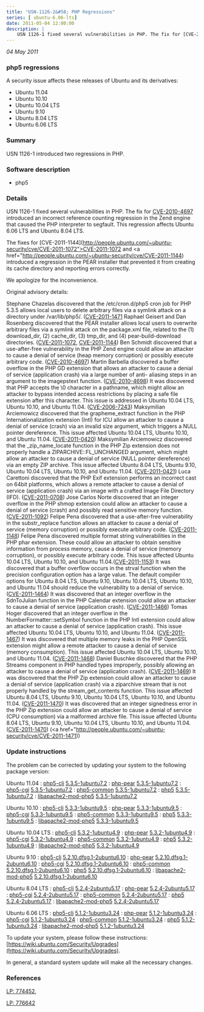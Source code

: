 ```yaml
---
title: "USN-1126-2&#58; PHP Regressions"
series: [ ubuntu-6.06-lts]
date: 2011-05-04 12:00:00
description: |
    USN 1126-1 fixed several vulnerabilities in PHP. The fix for [CVE-2010-4697](http://people.ubuntu.com/~ubuntu-security/cve/CVE-2010-4697) introduced an incorrect reference counting regression in the Zend engine that caused the PHP interpreter to segfault. This regression affects Ubuntu 6.06 LTS and Ubuntu 8.04 LTS.
--- 
```

 
 

*04 May 2011*

### php5 regressions

A security issue affects these releases of Ubuntu and its derivatives:

* Ubuntu 11.04
* Ubuntu 10.10
* Ubuntu 10.04 LTS
* Ubuntu 9.10
* Ubuntu 8.04 LTS
* Ubuntu 6.06 LTS

### Summary

USN 1126-1 introduced two regressions in PHP. 

### Software description

* php5 

### Details

USN 1126-1 fixed several vulnerabilities in PHP. The fix for [CVE-2010-4697](http://people.ubuntu.com/~ubuntu-security/cve/CVE-2010-4697) introduced an incorrect reference counting regression in the Zend engine that caused the PHP interpreter to segfault. This regression affects Ubuntu 6.06 LTS and Ubuntu 8.04 LTS.

The fixes for [CVE-2011-1144](http://people.ubuntu.com/~ubuntu-security/cve/CVE-2011-1072">CVE-2011-1072</a> and <a href="http://people.ubuntu.com/~ubuntu-security/cve/CVE-2011-1144) introduced a regression in the PEAR installer that prevented it from creating its cache directory and reporting errors correctly.

We apologize for the inconvenience.

Original advisory details:

 Stephane Chazelas discovered that the /etc/cron.d/php5 cron job for PHP 5.3.5 allows local users to delete arbitrary files via a symlink attack on a directory under /var/lib/php5/. ([CVE-2011-1471](http://people.ubuntu.com/~ubuntu-security/cve/CVE-2011-0441">CVE-2011-0441</a>) Raphael Geisert and Dan Rosenberg discovered that the PEAR installer allows local users to overwrite arbitrary files via a symlink attack on the package.xml file, related to the (1) download_dir, (2) cache_dir, (3) tmp_dir, and (4) pear-build-download directories. (<a href="http://people.ubuntu.com/~ubuntu-security/cve/CVE-2011-1072">CVE-2011-1072</a>, <a href="http://people.ubuntu.com/~ubuntu-security/cve/CVE-2011-1144">CVE-2011-1144</a>) Ben Schmidt discovered that a use-after-free vulnerability in the PHP Zend engine could allow an attacker to cause a denial of service (heap memory corruption) or possibly execute arbitrary code. (<a href="http://people.ubuntu.com/~ubuntu-security/cve/CVE-2010-4697">CVE-2010-4697</a>) Martin Barbella discovered a buffer overflow in the PHP GD extension that allows an attacker to cause a denial of service (application crash) via a large number of anti- aliasing steps in an argument to the imagepstext function. (<a href="http://people.ubuntu.com/~ubuntu-security/cve/CVE-2010-4698">CVE-2010-4698</a>) It was discovered that PHP accepts the \0 character in a pathname, which might allow an attacker to bypass intended access restrictions by placing a safe file extension after this character. This issue is addressed in Ubuntu 10.04 LTS, Ubuntu 10.10, and Ubuntu 11.04. (<a href="http://people.ubuntu.com/~ubuntu-security/cve/CVE-2006-7243">CVE-2006-7243</a>) Maksymilian Arciemowicz discovered that the grapheme_extract function in the PHP Internationalization extension (Intl) for ICU allow an attacker to cause a denial of service (crash) via an invalid size argument, which triggers a NULL pointer dereference. This issue affected Ubuntu 10.04 LTS, Ubuntu 10.10, and Ubuntu 11.04. (<a href="http://people.ubuntu.com/~ubuntu-security/cve/CVE-2011-0420">CVE-2011-0420</a>) Maksymilian Arciemowicz discovered that the _zip_name_locate function in the PHP Zip extension does not properly handle a ZIPARCHIVE::FL_UNCHANGED argument, which might allow an attacker to cause a denial of service (NULL pointer dereference) via an empty ZIP archive. This issue affected Ubuntu 8.04 LTS, Ubuntu 9.10, Ubuntu 10.04 LTS, Ubuntu 10.10, and Ubuntu 11.04. (<a href="http://people.ubuntu.com/~ubuntu-security/cve/CVE-2011-0421">CVE-2011-0421</a>) Luca Carettoni discovered that the PHP Exif extension performs an incorrect cast on 64bit platforms, which allows a remote attacker to cause a denial of service (application crash) via an image with a crafted Image File Directory (IFD). (<a href="http://people.ubuntu.com/~ubuntu-security/cve/CVE-2011-0708">CVE-2011-0708</a>) Jose Carlos Norte discovered that an integer overflow in the PHP shmop extension could allow an attacker to cause a denial of service (crash) and possibly read sensitive memory function. (<a href="http://people.ubuntu.com/~ubuntu-security/cve/CVE-2011-1092">CVE-2011-1092</a>) Felipe Pena discovered that a use-after-free vulnerability in the substr_replace function allows an attacker to cause a denial of service (memory corruption) or possibly execute arbitrary code. (<a href="http://people.ubuntu.com/~ubuntu-security/cve/CVE-2011-1148">CVE-2011-1148</a>) Felipe Pena discovered multiple format string vulnerabilities in the PHP phar extension. These could allow an attacker to obtain sensitive information from process memory, cause a denial of service (memory corruption), or possibly execute arbitrary code. This issue affected Ubuntu 10.04 LTS, Ubuntu 10.10, and Ubuntu 11.04.(<a href="http://people.ubuntu.com/~ubuntu-security/cve/CVE-2011-1153">CVE-2011-1153</a>) It was discovered that a buffer overflow occurs in the strval function when the precision configuration option has a large value. The default compiler options for Ubuntu 8.04 LTS, Ubuntu 9.10, Ubuntu 10.04 LTS, Ubuntu 10.10, and Ubuntu 11.04 should reduce the vulnerability to a denial of service. (<a href="http://people.ubuntu.com/~ubuntu-security/cve/CVE-2011-1464">CVE-2011-1464</a>) It was discovered that an integer overflow in the SdnToJulian function in the PHP Calendar extension could allow an attacker to cause a denial of service (application crash). (<a href="http://people.ubuntu.com/~ubuntu-security/cve/CVE-2011-1466">CVE-2011-1466</a>) Tomas Hoger discovered that an integer overflow in the NumberFormatter::setSymbol function in the PHP Intl extension could allow an attacker to cause a denial of service (application crash). This issue affected Ubuntu 10.04 LTS, Ubuntu 10.10, and Ubuntu 11.04. (<a href="http://people.ubuntu.com/~ubuntu-security/cve/CVE-2011-1467">CVE-2011-1467</a>) It was discovered that multiple memory leaks in the PHP OpenSSL extension might allow a remote attacker to cause a denial of service (memory consumption). This issue affected Ubuntu 10.04 LTS, Ubuntu 10.10, and Ubuntu 11.04. (<a href="http://people.ubuntu.com/~ubuntu-security/cve/CVE-2011-1468">CVE-2011-1468</a>) Daniel Buschke discovered that the PHP Streams component in PHP handled types improperly, possibly allowing an attacker to cause a denial of service (application crash). (<a href="http://people.ubuntu.com/~ubuntu-security/cve/CVE-2011-1469">CVE-2011-1469</a>) It was discovered that the PHP Zip extension could allow an attacker to cause a denial of service (application crash) via a ziparchive stream that is not properly handled by the stream_get_contents function. This issue affected Ubuntu 8.04 LTS, Ubuntu 9.10, Ubuntu 10.04 LTS, Ubuntu 10.10, and Ubuntu 11.04. (<a href="http://people.ubuntu.com/~ubuntu-security/cve/CVE-2011-1470">CVE-2011-1470</a>) It was discovered that an integer signedness error in the PHP Zip extension could allow an attacker to cause a denial of service (CPU consumption) via a malformed archive file. This issue affected Ubuntu 8.04 LTS, Ubuntu 9.10, Ubuntu 10.04 LTS, Ubuntu 10.10, and Ubuntu 11.04. (<a href="http://people.ubuntu.com/~ubuntu-security/cve/CVE-2011-1470">CVE-2011-1470</a>) (<a href="http://people.ubuntu.com/~ubuntu-security/cve/CVE-2011-1471)) 

### Update instructions

The problem can be corrected by updating your system to the following package version:

Ubuntu 11.04
 : [php5-cli](https://launchpad.net/ubuntu/+source/php5) <span> [5.3.5-1ubuntu7.2](https://launchpad.net/ubuntu/+source/php5/5.3.5-1ubuntu7.2) </span> 
 : [php-pear](https://launchpad.net/ubuntu/+source/php5) <span> [5.3.5-1ubuntu7.2](https://launchpad.net/ubuntu/+source/php5/5.3.5-1ubuntu7.2) </span> 
 : [php5-cgi](https://launchpad.net/ubuntu/+source/php5) <span> [5.3.5-1ubuntu7.2](https://launchpad.net/ubuntu/+source/php5/5.3.5-1ubuntu7.2) </span> 
 : [php5-common](https://launchpad.net/ubuntu/+source/php5) <span> [5.3.5-1ubuntu7.2](https://launchpad.net/ubuntu/+source/php5/5.3.5-1ubuntu7.2) </span> 
 : [php5](https://launchpad.net/ubuntu/+source/php5) <span> [5.3.5-1ubuntu7.2](https://launchpad.net/ubuntu/+source/php5/5.3.5-1ubuntu7.2) </span> 
 : [libapache2-mod-php5](https://launchpad.net/ubuntu/+source/php5) <span> [5.3.5-1ubuntu7.2](https://launchpad.net/ubuntu/+source/php5/5.3.5-1ubuntu7.2) </span> 

Ubuntu 10.10
 : [php5-cli](https://launchpad.net/ubuntu/+source/php5) <span> [5.3.3-1ubuntu9.5](https://launchpad.net/ubuntu/+source/php5/5.3.3-1ubuntu9.5) </span> 
 : [php-pear](https://launchpad.net/ubuntu/+source/php5) <span> [5.3.3-1ubuntu9.5](https://launchpad.net/ubuntu/+source/php5/5.3.3-1ubuntu9.5) </span> 
 : [php5-cgi](https://launchpad.net/ubuntu/+source/php5) <span> [5.3.3-1ubuntu9.5](https://launchpad.net/ubuntu/+source/php5/5.3.3-1ubuntu9.5) </span> 
 : [php5-common](https://launchpad.net/ubuntu/+source/php5) <span> [5.3.3-1ubuntu9.5](https://launchpad.net/ubuntu/+source/php5/5.3.3-1ubuntu9.5) </span> 
 : [php5](https://launchpad.net/ubuntu/+source/php5) <span> [5.3.3-1ubuntu9.5](https://launchpad.net/ubuntu/+source/php5/5.3.3-1ubuntu9.5) </span> 
 : [libapache2-mod-php5](https://launchpad.net/ubuntu/+source/php5) <span> [5.3.3-1ubuntu9.5](https://launchpad.net/ubuntu/+source/php5/5.3.3-1ubuntu9.5) </span> 

Ubuntu 10.04 LTS
 : [php5-cli](https://launchpad.net/ubuntu/+source/php5) <span> [5.3.2-1ubuntu4.9](https://launchpad.net/ubuntu/+source/php5/5.3.2-1ubuntu4.9) </span> 
 : [php-pear](https://launchpad.net/ubuntu/+source/php5) <span> [5.3.2-1ubuntu4.9](https://launchpad.net/ubuntu/+source/php5/5.3.2-1ubuntu4.9) </span> 
 : [php5-cgi](https://launchpad.net/ubuntu/+source/php5) <span> [5.3.2-1ubuntu4.9](https://launchpad.net/ubuntu/+source/php5/5.3.2-1ubuntu4.9) </span> 
 : [php5-common](https://launchpad.net/ubuntu/+source/php5) <span> [5.3.2-1ubuntu4.9](https://launchpad.net/ubuntu/+source/php5/5.3.2-1ubuntu4.9) </span> 
 : [php5](https://launchpad.net/ubuntu/+source/php5) <span> [5.3.2-1ubuntu4.9](https://launchpad.net/ubuntu/+source/php5/5.3.2-1ubuntu4.9) </span> 
 : [libapache2-mod-php5](https://launchpad.net/ubuntu/+source/php5) <span> [5.3.2-1ubuntu4.9](https://launchpad.net/ubuntu/+source/php5/5.3.2-1ubuntu4.9) </span> 

Ubuntu 9.10
 : [php5-cli](https://launchpad.net/ubuntu/+source/php5) <span> [5.2.10.dfsg.1-2ubuntu6.10](https://launchpad.net/ubuntu/+source/php5/5.2.10.dfsg.1-2ubuntu6.10) </span> 
 : [php-pear](https://launchpad.net/ubuntu/+source/php5) <span> [5.2.10.dfsg.1-2ubuntu6.10](https://launchpad.net/ubuntu/+source/php5/5.2.10.dfsg.1-2ubuntu6.10) </span> 
 : [php5-cgi](https://launchpad.net/ubuntu/+source/php5) <span> [5.2.10.dfsg.1-2ubuntu6.10](https://launchpad.net/ubuntu/+source/php5/5.2.10.dfsg.1-2ubuntu6.10) </span> 
 : [php5-common](https://launchpad.net/ubuntu/+source/php5) <span> [5.2.10.dfsg.1-2ubuntu6.10](https://launchpad.net/ubuntu/+source/php5/5.2.10.dfsg.1-2ubuntu6.10) </span> 
 : [php5](https://launchpad.net/ubuntu/+source/php5) <span> [5.2.10.dfsg.1-2ubuntu6.10](https://launchpad.net/ubuntu/+source/php5/5.2.10.dfsg.1-2ubuntu6.10) </span> 
 : [libapache2-mod-php5](https://launchpad.net/ubuntu/+source/php5) <span> [5.2.10.dfsg.1-2ubuntu6.10](https://launchpad.net/ubuntu/+source/php5/5.2.10.dfsg.1-2ubuntu6.10) </span> 

Ubuntu 8.04 LTS
 : [php5-cli](https://launchpad.net/ubuntu/+source/php5) <span> [5.2.4-2ubuntu5.17](https://launchpad.net/ubuntu/+source/php5/5.2.4-2ubuntu5.17) </span> 
 : [php-pear](https://launchpad.net/ubuntu/+source/php5) <span> [5.2.4-2ubuntu5.17](https://launchpad.net/ubuntu/+source/php5/5.2.4-2ubuntu5.17) </span> 
 : [php5-cgi](https://launchpad.net/ubuntu/+source/php5) <span> [5.2.4-2ubuntu5.17](https://launchpad.net/ubuntu/+source/php5/5.2.4-2ubuntu5.17) </span> 
 : [php5-common](https://launchpad.net/ubuntu/+source/php5) <span> [5.2.4-2ubuntu5.17](https://launchpad.net/ubuntu/+source/php5/5.2.4-2ubuntu5.17) </span> 
 : [php5](https://launchpad.net/ubuntu/+source/php5) <span> [5.2.4-2ubuntu5.17](https://launchpad.net/ubuntu/+source/php5/5.2.4-2ubuntu5.17) </span> 
 : [libapache2-mod-php5](https://launchpad.net/ubuntu/+source/php5) <span> [5.2.4-2ubuntu5.17](https://launchpad.net/ubuntu/+source/php5/5.2.4-2ubuntu5.17) </span> 

Ubuntu 6.06 LTS
 : [php5-cli](https://launchpad.net/ubuntu/+source/php5) <span> [5.1.2-1ubuntu3.24](https://launchpad.net/ubuntu/+source/php5/5.1.2-1ubuntu3.24) </span> 
 : [php-pear](https://launchpad.net/ubuntu/+source/php5) <span> [5.1.2-1ubuntu3.24](https://launchpad.net/ubuntu/+source/php5/5.1.2-1ubuntu3.24) </span> 
 : [php5-cgi](https://launchpad.net/ubuntu/+source/php5) <span> [5.1.2-1ubuntu3.24](https://launchpad.net/ubuntu/+source/php5/5.1.2-1ubuntu3.24) </span> 
 : [php5-common](https://launchpad.net/ubuntu/+source/php5) <span> [5.1.2-1ubuntu3.24](https://launchpad.net/ubuntu/+source/php5/5.1.2-1ubuntu3.24) </span> 
 : [php5](https://launchpad.net/ubuntu/+source/php5) <span> [5.1.2-1ubuntu3.24](https://launchpad.net/ubuntu/+source/php5/5.1.2-1ubuntu3.24) </span> 
 : [libapache2-mod-php5](https://launchpad.net/ubuntu/+source/php5) <span> [5.1.2-1ubuntu3.24](https://launchpad.net/ubuntu/+source/php5/5.1.2-1ubuntu3.24) </span> 

To update your system, please follow these instructions: [https://wiki.ubuntu.com/Security/Upgrades](https://wiki.ubuntu.com/Security/Upgrades).

In general, a standard system update will make all the necessary changes. 

### References

 
 [LP: 774452](https://launchpad.net/bugs/774452), 

 [LP: 776642](https://launchpad.net/bugs/776642)
 

